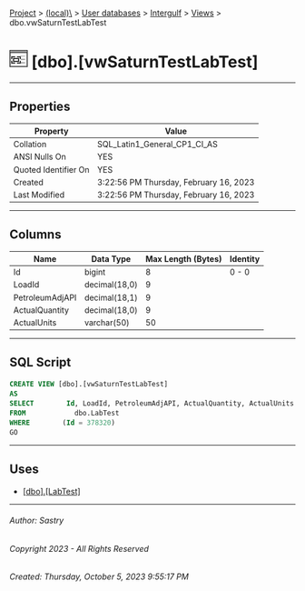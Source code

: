 #### 

[Project](../../../../index.md) > [(local)\\](../../../index.md) > [User databases](../../index.md) > [Intergulf](../index.md) > [Views](Views.md) > dbo.vwSaturnTestLabTest

# ![Views](../../../../Images/View32.png) [dbo].[vwSaturnTestLabTest]

---

## <a name="#properties"></a>Properties

| Property | Value |
|---|---|
| Collation | SQL_Latin1_General_CP1_CI_AS |
| ANSI Nulls On | YES |
| Quoted Identifier On | YES |
| Created | 3:22:56 PM Thursday, February 16, 2023 |
| Last Modified | 3:22:56 PM Thursday, February 16, 2023 |


---

## <a name="#columns"></a>Columns

| Name | Data Type | Max Length (Bytes) | Identity |
|---|---|---|---|
| Id | bigint | 8 | 0 - 0 |
| LoadId | decimal(18,0) | 9 |  |
| PetroleumAdjAPI | decimal(18,1) | 9 |  |
| ActualQuantity | decimal(18,0) | 9 |  |
| ActualUnits | varchar(50) | 50 |  |


---

## <a name="#sqlscript"></a>SQL Script

```sql
CREATE VIEW [dbo].[vwSaturnTestLabTest]
AS
SELECT        Id, LoadId, PetroleumAdjAPI, ActualQuantity, ActualUnits
FROM            dbo.LabTest
WHERE        (Id = 378320)
GO

```


---

## <a name="#uses"></a>Uses

* [[dbo].[LabTest]](../Tables/dbo_LabTest.md)


---

###### Author:  Sastry

###### Copyright 2023 - All Rights Reserved

###### Created: Thursday, October 5, 2023 9:55:17 PM

